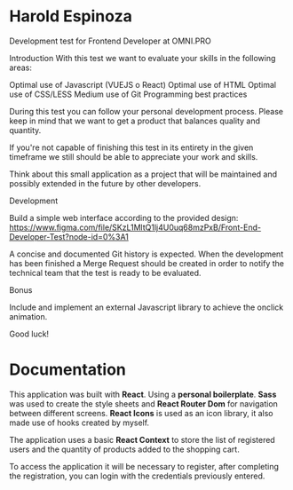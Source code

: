 # Harold Espinoza

Development test for Frontend Developer at OMNI.PRO

Introduction
With this test we want to evaluate your skills in the following areas:

Optimal use of Javascript (VUEJS o React)
Optimal use of HTML
Optimal use of CSS/LESS
Medium use of Git
Programming best practices

During this test you can follow your personal development process. Please keep in mind that we want to get a product that balances quality and quantity.

If you're not capable of finishing this test in its entirety in the given timeframe we still should be able to appreciate your work and skills.

Think about this small application as a project that will be maintained and possibly extended in the future by other developers.

Development

Build a simple web interface according to the provided design: https://www.figma.com/file/SKzL1MltQ1lj4U0uq68mzPxB/Front-End-Developer-Test?node-id=0%3A1


A concise and documented Git history is expected. When the development has been finished a Merge Request should be created in order to notify the technical team that the test is ready to be evaluated.


Bonus

Include and implement an external Javascript library to achieve the onclick animation.

Good luck!

# Documentation

This application was built with **React**. Using a **personal boilerplate**. **Sass** was used to create the style sheets and **React Router Dom** for navigation between different screens. **React Icons** is used as an icon library, it also made use of hooks created by myself.

The application uses a basic **React Context** to store the list of registered users and the quantity of products added to the shopping cart.

To access the application it will be necessary to register, after completing the registration, you can login with the credentials previously entered.


